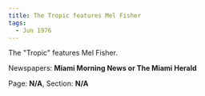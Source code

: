 ```yaml
---  
title: The Tropic features Mel Fisher  
tags:  
  - Jun 1976  
---  
```

  
The "Tropic" features Mel Fisher.  
  
Newspapers: **Miami Morning News or The Miami Herald**  
  
Page: **N/A**, Section: **N/A** 
